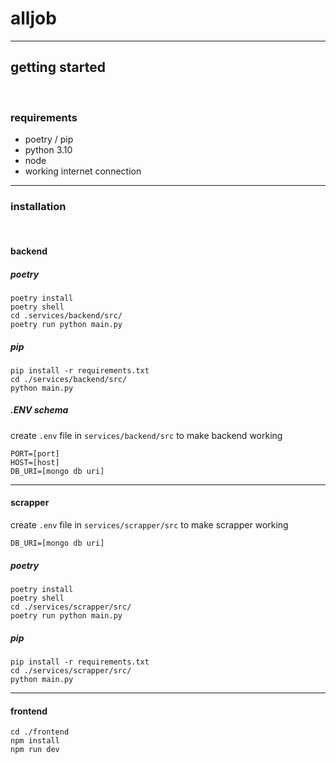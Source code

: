 # alljob

_________________
## getting started
<br>

### requirements

- poetry / pip
- python 3.10
- node
- working internet connection

_________________
### installation

<br>

#### backend

##### poetry

```
poetry install
poetry shell
cd .services/backend/src/
poetry run python main.py
```

##### pip

```
pip install -r requirements.txt
cd ./services/backend/src/ 
python main.py
```

##### .ENV schema
create `.env` file in `services/backend/src` to make backend working
```
PORT=[port]
HOST=[host]
DB_URI=[mongo db uri]
````

_________________
#### scrapper

create `.env` file in `services/scrapper/src` to make scrapper working
```
DB_URI=[mongo db uri]
````

##### poetry

```
poetry install
poetry shell
cd ./services/scrapper/src/
poetry run python main.py
```

##### pip

```
pip install -r requirements.txt
cd ./services/scrapper/src/ 
python main.py
```
_________________

#### frontend

```
cd ./frontend
npm install
npm run dev
```

